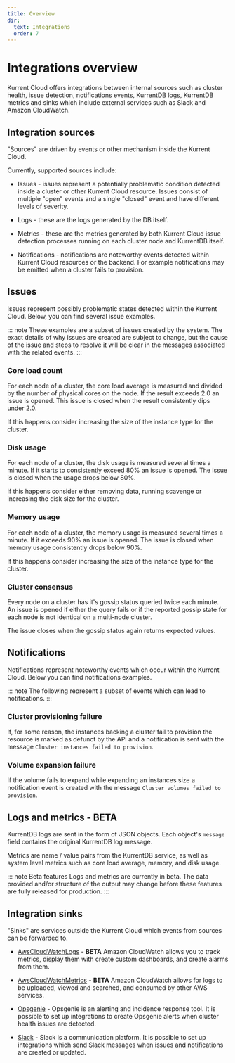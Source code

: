 ```yaml
---
title: Overview
dir:
  text: Integrations
  order: 7
---
```


# Integrations overview

Kurrent Cloud offers integrations between internal sources such as cluster health, issue detection, notifications events, KurrentDB logs, KurrentDB metrics and sinks which include external services such as Slack and Amazon CloudWatch.

## Integration sources

"Sources" are driven by events or other mechanism inside the Kurrent Cloud.

Currently, supported sources include:

* Issues - issues represent a potentially problematic condition detected inside a cluster or other Kurrent Cloud resource. Issues consist of multiple "open" events and a single "closed" event and have different levels of severity.

* Logs - these are the logs generated by the DB itself.

* Metrics - these are the metrics generated by both Kurrent Cloud issue detection processes running on each cluster node and KurrentDB itself.

* Notifications - notifications are noteworthy events detected within Kurrent Cloud resources or the backend. For example notifications may be emitted when a cluster fails to provision.

## Issues

Issues represent possibly problematic states detected within the Kurrent Cloud. Below, you can find several issue examples.

::: note
These examples are a subset of issues created by the system. The exact details of why issues are created are subject to change, but the cause of the issue and steps to resolve it will be clear in the messages associated with the related events.
:::

### Core load count

For each node of a cluster, the core load average is measured and divided by the number of physical cores on the node. If the result exceeds 2.0 an issue is opened. This issue is closed when the result consistently dips under 2.0.

If this happens consider increasing the size of the instance type for the cluster.

### Disk usage

For each node of a cluster, the disk usage is measured several times a minute. If it starts to consistently exceed 80% an issue is opened. The issue is closed when the usage drops below 80%.

If this happens consider either removing data, running scavenge or increasing the disk size for the cluster.

### Memory usage

For each node of a cluster, the memory usage is measured several times a minute. If it exceeds 90% an issue is opened. The issue is closed when memory usage consistently drops below 90%.

If this happens consider increasing the size of the instance type for the cluster.

### Cluster consensus

Every node on a cluster has it's gossip status queried twice each minute. An issue is opened if either the query fails or if the reported gossip state for each node is not identical on a multi-node cluster.

The issue closes when the gossip status again returns expected values.

## Notifications

Notifications represent noteworthy events which occur within the Kurrent Cloud. Below you can find notifications examples.

::: note
The following represent a subset of events which can lead to notifications.
:::

### Cluster provisioning failure

If, for some reason, the instances backing a cluster fail to provision the resource is marked as defunct by the API and a notification is sent with the message `Cluster instances failed to provision`.

### Volume expansion failure

If the volume fails to expand while expanding an instances size a notification event is created with the message `Cluster volumes failed to provision`.

## Logs and metrics - BETA

KurrentDB logs are sent in the form of JSON objects. Each object's `message` field contains the original KurrentDB log message.

Metrics are name / value pairs from the KurrentDB service, as well as system level metrics such as core load average, memory, and disk usage.

::: note Beta features
Logs and metrics are currently in beta. The data provided and/or structure of the output may change before these features are fully released for production.
:::

## Integration sinks

"Sinks" are services outside the Kurrent Cloud which events from sources can be forwarded to.

* [AwsCloudWatchLogs](cloudwatch.md#logs-sink) - **BETA** Amazon CloudWatch allows you to track metrics, display them with create custom dashboards, and create alarms from them.

* [AwsCloudWatchMetrics](cloudwatch.md#metrics-sink) - **BETA** Amazon CloudWatch allows for logs to be uploaded, viewed and searched, and consumed by other AWS services.

* [Opsgenie](opsgenie.md) - Opsgenie is an alerting and incidence response tool. It is possible to set up integrations to create Opsgenie alerts when cluster health issues are detected.

* [Slack](slack.md) - Slack is a communication platform. It is possible to set up integrations which send Slack messages when issues and notifications are created or updated.
